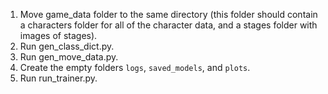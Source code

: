 1. Move game_data folder to the same directory (this folder should contain a characters folder for all of the character data, and a stages folder with images of stages).
2. Run gen_class_dict.py.
3. Run gen_move_data.py.
4. Create the empty folders `logs`, `saved_models`, and `plots`. 
5. Run run_trainer.py.
